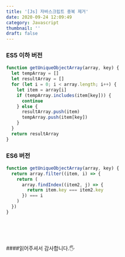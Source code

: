 ```yaml
---
title: '[Js] 자바스크립트 중복 제거'
date: 2020-09-24 12:09:49
category: Javascript
thumbnail: ''
draft: false
---
```


### ES5 이하 버전

```javascript
function getUniqueObjectArray(array, key) {
  let tempArray = []
  let resultArray = []
  for (let i = 0; i < array.length; i++) {
    let item = array[i]
    if (tempArray.includes(item[key])) {
      continue
    } else {
      resultArray.push(item)
      tempArray.push(item[key])
    }
  }
  return resultArray
}
```

### ES6 버전

```javascript
function getUniqueObjectArray(array, key) {
  return array.filter((item, i) => {
    return (
      array.findIndex((item2, j) => {
        return item.key === item2.key
      }) === i
    )
  })
}
```

<br>
<br>
<br>

####읽어주셔서 감사합니다.🖐
